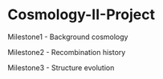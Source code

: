 # Cosmology-II-Project
Milestone1 - Background cosmology

Milestone2 - Recombination history

Milestone3 - Structure evolution
